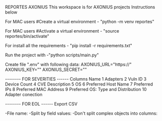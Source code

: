 
REPORTES AXONIUS
This workspace is for AXONIUS projects 
Instructions below

For MAC users #Create a virtual environment - "python -m venv reportes"

For MAC users #Activate a virtual environment - "source reportes/bin/activate"

For install all the requirements - "pip install -r requirements.txt"

Run the project with -"python scripts/main.py"

Create file ".env" with following data:
    AXONIUS_URL="https://<ip>"
    AXONIUS_KEY="<key>"
    AXONIUS_SECRET="<secret>"

-------- FOR SEVERITIES ------
Columns     Name
1           Adapters
2           Vuln ID
3           Device Count
4           CVE Description
5           OS
6           Preferred Host Name
7           Preferred IPs
8           Preferred MAC Address
9           Preferred OS: Type and Distribution
10          Adapter conection

-------- FOR EOL ------
    Export CSV

-File name: <eol>
-Split by field values: <Installed Software>
-Don't split complex objects into columns: <check>